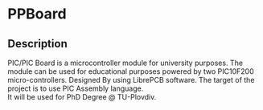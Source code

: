 # PPBoard
## Description
PIC/PIC Board is a microcontroller module for university purposes. 
The module can be used for educational purposes powered by two PIC10F200 micro-controllers.
 Designed By using LibrePCB  software. 
 The target of the project is to use PIC Assembly language.     
  It will be used for PhD Degree @ TU-Plovdiv.

